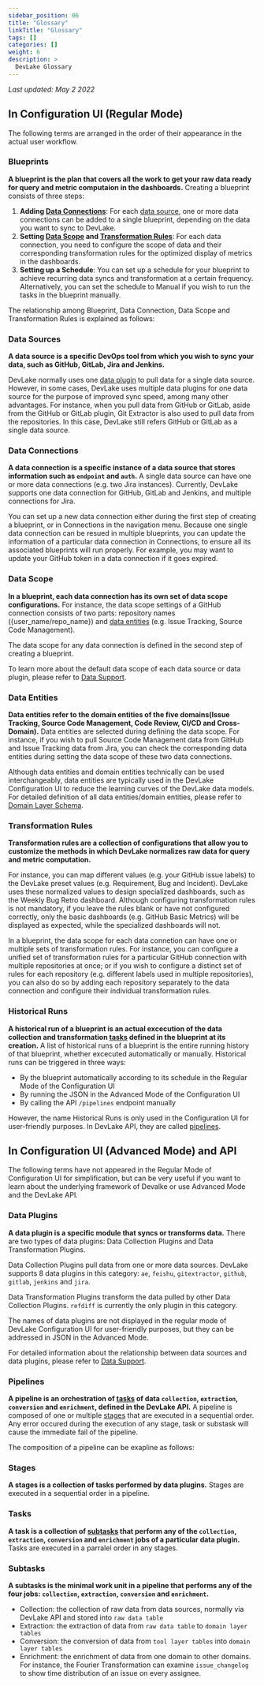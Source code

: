 ```yaml
---
sidebar_position: 06
title: "Glossary"
linkTitle: "Glossary"
tags: []
categories: []
weight: 6
description: >
  DevLake Glossary
---
```


*Last updated: May 2 2022*


## In Configuration UI (Regular Mode)

The following terms are arranged in the order of their appearance in the actual user workflow.

### Blueprints
**A blueprint is the plan that covers all the work to get your raw data ready for query and metric computaion in the dashboards.** Creating a blueprint consists of three steps:
1. **Adding [Data Connections](06-Glossary.md#data-connections)**: For each [data source](06-Glossary.md#data-sources), one or more data connections can be added to a single blueprint, depending on the data you want to sync to DevLake.
2. **Setting [Data Scope](06-Glossary.md#data-scope) and [Transformation Rules](06-Glossary.md#transformation-rules)**: For each data connection, you need to configure the scope of data and their corresponding transformation rules for the optimized display of metrics in the dashboards. 
3. **Setting up a Schedule**: You can set up a schedule for your blueprint to achieve recurring data syncs and transformation at a certain frequency. Alternatively, you can set the schedule to Manual if you wish to run the tasks in the blueprint manually.

The relationship among Blueprint, Data Connection, Data Scope and Transformation Rules is explained as follows:

### Data Sources
**A data source is a specific DevOps tool from which you wish to sync your data, such as GitHub, GitLab, Jira and Jenkins.** 

DevLake normally uses one [data plugin](06-Glossary.md#data-plugins) to pull data for a single data source. However, in some cases, DevLake uses multiple data plugins for one data source for the purpose of improved sync speed, among many other advantages. For instance, when you pull data from GitHub or GitLab, aside from the GitHub or GitLab plugin, Git Extractor is also used to pull data from the repositories. In this case, DevLake still refers GitHub or GitLab as a single data source.

### Data Connections
**A data connection is a specific instance of a data source that stores information such as `endpoint` and `auth`.** A single data source can have one or more data connections (e.g. two Jira instances). Currently, DevLake supports one data connection for GitHub, GitLab and Jenkins, and multiple connections for Jira. 

You can set up a new data connection either during the first step of creating a blueprint, or in Connections in the navigation menu. Because one single data connection can be resued in multiple blueprints, you can update the information of a particular data connection in Connections, to ensure all its associated blueprints will run properly. For example, you may want to update your GitHub token in a data connection if it goes expired.

### Data Scope
**In a blueprint, each data connection has its own set of data scope configurations.** For instance, the data scope settings of a GitHub connection consists of two parts: repository names ({user_name/repo_name}) and [data entities](06-Glossary.md#data-entities) (e.g. Issue Tracking, Source Code Management).

The data scope for any data connection is defined in the second step of creating a blueprint.

To learn more about the default data scope of each data source or data plugin, please refer to [Data Support](04-DataModels/02-DataSources.md).

### Data Entities
**Data entities refer to the domain entities of the five domains(Issue Tracking, Source Code Management, Code Review, CI/CD and Cross-Domain).** Data entities are selected during defining the data scope. For instance, if you wish to pull Source Code Management data from GitHub and Issue Tracking data from Jira, you can check the corresponding data entities during setting the data scope of these two data connections.

Although data entities and domain entities technically can be used interchangeably, data entities are typically used in the DevLake Configuration UI to reduce the learning curves of the DevLake data models. For detailed definition of all data entities/domain entities, please refer to [Domain Layer Schema](04-DataModels/01-DevLakeDomainLayerSchema.md).

### Transformation Rules
**Transformation rules are a collection of configurations that allow you to customize the methods in which DevLake normalizes raw data for query and metric computation.** 


For instance, you can map different values (e.g. your GitHub issue labels) to the DevLake preset values (e.g. Requirement, Bug and Incident). DevLake uses these normalized values to design specialized dashboards, such as the Weekly Bug Retro dashboard. Although configuring transformation rules is not mandatory, if you leave the rules blank or have not configured correctly, only the basic dashboards (e.g. GitHub Basic Metrics) will be displayed as expected, while the specialized dashboards will not.

In a blueprint, the data scope for each data connetion can have one or multiple sets of transformation rules. For instance, you can configure a unified set of transformation rules for a particular GitHub connection with multiple repositories at once; or if you wish to configure a distinct set of rules for each repository (e.g. different labels used in multiple repositories), you can also do so by adding each repository separately to the data connection and configure their individual transformation rules.

### Historical Runs
**A historical run of a blueprint is an actual excecution of the data collection and transformation [tasks](06-Glossary.md#tasks) defined in the blueprint at its creation.** A list of historical runs of a blueprint is the entire running history of that blueprint, whether excecuted automatically or manually. Historical runs can be triggered in three ways: 
- By the blueprint automatically according to its schedule in the Regular Mode of the Configuration UI
- By running the JSON in the Advanced Mode of the Configuration UI
- By calling the API `/pipelines` endpoint manually

However, the name Historical Runs is only used in the Configuration UI for user-friendly purposes. In DevLake API, they are called [pipelines](06-Glossary.md#pipelines).

## In Configuration UI (Advanced Mode) and API

The following terms have not appeared in the Regular Mode of Configuration UI for simplification, but can be very useful if you want to learn about the underlying framework of Devalke or use Advanced Mode and the DevLake API.

### Data Plugins
**A data plugin is a specific module that syncs or transforms data.** There are two types of data plugins: Data Collection Plugins and Data Transformation Plugins.

Data Collection Plugins pull data from one or more data sources. DevLake supports 8 data plugins in this category: `ae`, `feishu`, `gitextractor`, `github`, `gitlab`, `jenkins` and `jira`.

Data Transformation Plugins transform the data pulled by other Data Collection Plugins. `refdiff` is currently the only plugin in this category.

The names of data plugins are not displayed in the regular mode of DevLake Configuration UI for user-friendly purposes, but they can be addressed in JSON in the Advanced Mode.

For detailed information about the relationship between data sources and data plugins, please refer to [Data Support](04-DataModels/02-DataSources.md).


### Pipelines
**A pipeline is an orchestration of [tasks](06-Glossary.md#tasks) of data `collection`, `extraction`, `conversion` and `enrichment`, defined in the DevLake API.** A pipeline is composed of one or multiple [stages](06-Glossary.md#stages) that are executed in a sequential order. Any error occured during the execution of any stage, task or substask will cause the immediate fail of the pipeline.

The composition of a pipeline can be exapline as follows:

### Stages
**A stages is a collection of tasks performed by data plugins.** Stages are executed in a sequential order in a pipeline.

### Tasks
**A task is a collection of [subtasks](06-Glossary.md#subtasks) that perform any of the `collection`, `extraction`, `conversion` and `enrichment` jobs of a particular data plugin.** Tasks are executed in a parralel order in any stages.

### Subtasks
**A subtasks is the minimal work unit in a pipeline that performs any of the four jobs: `collection`, `extraction`, `conversion` and `enrichment`.**
- Collection: the collection of raw data from data sources, normally via DevLake API and stored into `raw data table`
- Extraction: the extraction of data from `raw data table` to `domain layer tables`
- Conversion: the conversion of data from `tool layer tables` into `domain layer tables`
- Enrichment: the enrichment of data from one domain to other domains. For instance, the Fourier Transformation can examine `issue_changelog` to show time distribution of an issue on every assignee.
